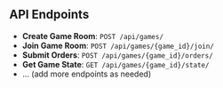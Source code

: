 ## API Endpoints

- **Create Game Room**: `POST /api/games/`
- **Join Game Room**: `POST /api/games/{game_id}/join/`
- **Submit Orders**: `POST /api/games/{game_id}/orders/`
- **Get Game State**: `GET /api/games/{game_id}/state/`
- ... (add more endpoints as needed)